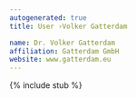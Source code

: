 ```yaml
---
autogenerated: true
title: User ›Volker Gatterdam

name: Dr. Volker Gatterdam
affiliation: Gatterdam GmbH
website: www.gatterdam.eu
---
```

{% include stub %}

